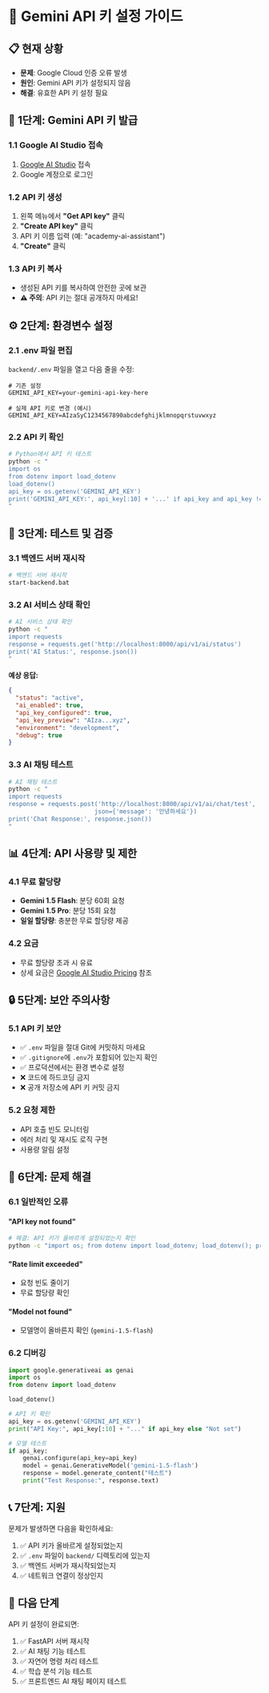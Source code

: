 # 🚀 Gemini API 키 설정 가이드

## 📋 현재 상황
- **문제**: Google Cloud 인증 오류 발생
- **원인**: Gemini API 키가 설정되지 않음
- **해결**: 유효한 API 키 설정 필요

## 🔑 1단계: Gemini API 키 발급

### 1.1 Google AI Studio 접속
1. [Google AI Studio](https://aistudio.google.com/) 접속
2. Google 계정으로 로그인

### 1.2 API 키 생성
1. 왼쪽 메뉴에서 **"Get API key"** 클릭
2. **"Create API key"** 클릭
3. API 키 이름 입력 (예: "academy-ai-assistant")
4. **"Create"** 클릭

### 1.3 API 키 복사
- 생성된 API 키를 복사하여 안전한 곳에 보관
- **⚠️ 주의**: API 키는 절대 공개하지 마세요!

## ⚙️ 2단계: 환경변수 설정

### 2.1 .env 파일 편집
`backend/.env` 파일을 열고 다음 줄을 수정:

```env
# 기존 설정
GEMINI_API_KEY=your-gemini-api-key-here

# 실제 API 키로 변경 (예시)
GEMINI_API_KEY=AIzaSyC1234567890abcdefghijklmnopqrstuvwxyz
```

### 2.2 API 키 확인
```bash
# Python에서 API 키 테스트
python -c "
import os
from dotenv import load_dotenv
load_dotenv()
api_key = os.getenv('GEMINI_API_KEY')
print('GEMINI_API_KEY:', api_key[:10] + '...' if api_key and api_key != 'your-gemini-api-key-here' else 'Not set or invalid')
"
```

## 🧪 3단계: 테스트 및 검증

### 3.1 백엔드 서버 재시작
```bash
# 백엔드 서버 재시작
start-backend.bat
```

### 3.2 AI 서비스 상태 확인
```bash
# AI 서비스 상태 확인
python -c "
import requests
response = requests.get('http://localhost:8000/api/v1/ai/status')
print('AI Status:', response.json())
"
```

**예상 응답:**
```json
{
  "status": "active",
  "ai_enabled": true,
  "api_key_configured": true,
  "api_key_preview": "AIza...xyz",
  "environment": "development",
  "debug": true
}
```

### 3.3 AI 채팅 테스트
```bash
# AI 채팅 테스트
python -c "
import requests
response = requests.post('http://localhost:8000/api/v1/ai/chat/test', 
                        json={'message': '안녕하세요'})
print('Chat Response:', response.json())
"
```

## 📊 4단계: API 사용량 및 제한

### 4.1 무료 할당량
- **Gemini 1.5 Flash**: 분당 60회 요청
- **Gemini 1.5 Pro**: 분당 15회 요청
- **일일 할당량**: 충분한 무료 할당량 제공

### 4.2 요금
- 무료 할당량 초과 시 유료
- 상세 요금은 [Google AI Studio Pricing](https://aistudio.google.com/pricing) 참조

## 🔒 5단계: 보안 주의사항

### 5.1 API 키 보안
- ✅ `.env` 파일을 절대 Git에 커밋하지 마세요
- ✅ `.gitignore`에 `.env`가 포함되어 있는지 확인
- ✅ 프로덕션에서는 환경 변수로 설정
- ❌ 코드에 하드코딩 금지
- ❌ 공개 저장소에 API 키 커밋 금지

### 5.2 요청 제한
- API 호출 빈도 모니터링
- 에러 처리 및 재시도 로직 구현
- 사용량 알림 설정

## 🐛 6단계: 문제 해결

### 6.1 일반적인 오류

#### "API key not found"
```bash
# 해결: API 키가 올바르게 설정되었는지 확인
python -c "import os; from dotenv import load_dotenv; load_dotenv(); print('API Key:', os.getenv('GEMINI_API_KEY')[:10] + '...' if os.getenv('GEMINI_API_KEY') else 'Not set')"
```

#### "Rate limit exceeded"
- 요청 빈도 줄이기
- 무료 할당량 확인

#### "Model not found"
- 모델명이 올바른지 확인 (`gemini-1.5-flash`)

### 6.2 디버깅
```python
import google.generativeai as genai
import os
from dotenv import load_dotenv

load_dotenv()

# API 키 확인
api_key = os.getenv('GEMINI_API_KEY')
print("API Key:", api_key[:10] + "..." if api_key else "Not set")

# 모델 테스트
if api_key:
    genai.configure(api_key=api_key)
    model = genai.GenerativeModel('gemini-1.5-flash')
    response = model.generate_content("테스트")
    print("Test Response:", response.text)
```

## 📞 7단계: 지원

문제가 발생하면 다음을 확인하세요:
1. ✅ API 키가 올바르게 설정되었는지
2. ✅ `.env` 파일이 `backend/` 디렉토리에 있는지
3. ✅ 백엔드 서버가 재시작되었는지
4. ✅ 네트워크 연결이 정상인지

## 🎯 다음 단계

API 키 설정이 완료되면:
1. ✅ FastAPI 서버 재시작
2. ✅ AI 채팅 기능 테스트
3. ✅ 자연어 명령 처리 테스트
4. ✅ 학습 분석 기능 테스트
5. ✅ 프론트엔드 AI 채팅 페이지 테스트 